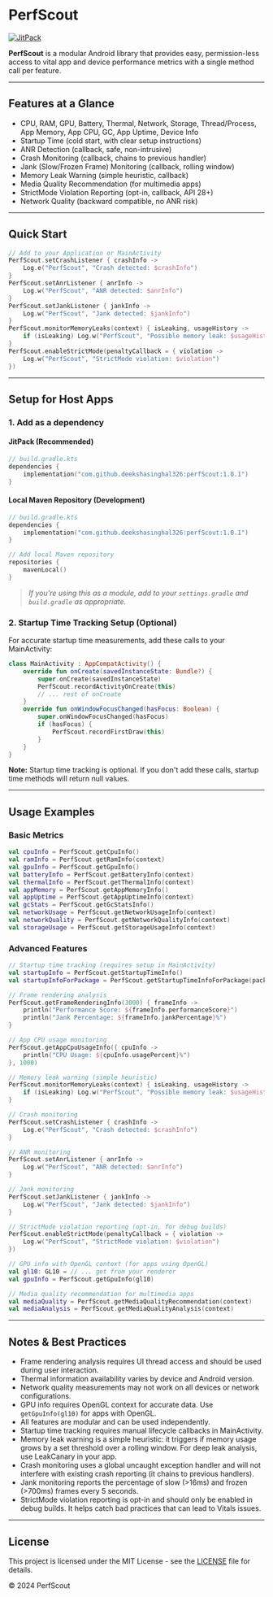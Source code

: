 # PerfScout

[![JitPack](https://jitpack.io/v/deekshasinghal326/perfScout.svg)](https://jitpack.io/#deekshasinghal326/perfScout)

**PerfScout** is a modular Android library that provides easy, permission-less access to vital app and device performance metrics with a single method call per feature.

---

## Features at a Glance

- CPU, RAM, GPU, Battery, Thermal, Network, Storage, Thread/Process, App Memory, App CPU, GC, App Uptime, Device Info
- Startup Time (cold start, with clear setup instructions)
- ANR Detection (callback, safe, non-intrusive)
- Crash Monitoring (callback, chains to previous handler)
- Jank (Slow/Frozen Frame) Monitoring (callback, rolling window)
- Memory Leak Warning (simple heuristic, callback)
- Media Quality Recommendation (for multimedia apps)
- StrictMode Violation Reporting (opt-in, callback, API 28+)
- Network Quality (backward compatible, no ANR risk)

---

## Quick Start

```kotlin
// Add to your Application or MainActivity
PerfScout.setCrashListener { crashInfo ->
    Log.e("PerfScout", "Crash detected: $crashInfo")
}
PerfScout.setAnrListener { anrInfo ->
    Log.w("PerfScout", "ANR detected: $anrInfo")
}
PerfScout.setJankListener { jankInfo ->
    Log.w("PerfScout", "Jank detected: $jankInfo")
}
PerfScout.monitorMemoryLeaks(context) { isLeaking, usageHistory ->
    if (isLeaking) Log.w("PerfScout", "Possible memory leak: $usageHistory")
}
PerfScout.enableStrictMode(penaltyCallback = { violation ->
    Log.w("PerfScout", "StrictMode violation: $violation")
})
```

---

## Setup for Host Apps

### 1. Add as a dependency

#### JitPack (Recommended)
```kotlin
// build.gradle.kts
dependencies {
    implementation("com.github.deekshasinghal326:perfScout:1.0.1")
}
```

#### Local Maven Repository (Development)
```kotlin
// build.gradle.kts
dependencies {
    implementation("com.github.deekshasinghal326:perfScout:1.0.1")
}

// Add local Maven repository
repositories {
    mavenLocal()
}
```

> _If you're using this as a module, add to your `settings.gradle` and `build.gradle` as appropriate._

### 2. Startup Time Tracking Setup (Optional)

For accurate startup time measurements, add these calls to your MainActivity:

```kotlin
class MainActivity : AppCompatActivity() {
    override fun onCreate(savedInstanceState: Bundle?) {
        super.onCreate(savedInstanceState)
        PerfScout.recordActivityOnCreate(this)
        // ... rest of onCreate
    }
    override fun onWindowFocusChanged(hasFocus: Boolean) {
        super.onWindowFocusChanged(hasFocus)
        if (hasFocus) {
            PerfScout.recordFirstDraw(this)
        }
    }
}
```

**Note:** Startup time tracking is optional. If you don't add these calls, startup time methods will return null values.

---

## Usage Examples

### Basic Metrics
```kotlin
val cpuInfo = PerfScout.getCpuInfo()
val ramInfo = PerfScout.getRamInfo(context)
val gpuInfo = PerfScout.getGpuInfo()
val batteryInfo = PerfScout.getBatteryInfo(context)
val thermalInfo = PerfScout.getThermalInfo(context)
val appMemory = PerfScout.getAppMemoryInfo()
val appUptime = PerfScout.getAppUptimeInfo(context)
val gcStats = PerfScout.getGcStatsInfo()
val networkUsage = PerfScout.getNetworkUsageInfo(context)
val networkQuality = PerfScout.getNetworkQualityInfo(context)
val storageUsage = PerfScout.getStorageUsageInfo(context)
```

### Advanced Features
```kotlin
// Startup time tracking (requires setup in MainActivity)
val startupInfo = PerfScout.getStartupTimeInfo()
val startupInfoForPackage = PerfScout.getStartupTimeInfoForPackage(packageName)

// Frame rendering analysis
PerfScout.getFrameRenderingInfo(3000) { frameInfo ->
    println("Performance Score: ${frameInfo.performanceScore}")
    println("Jank Percentage: ${frameInfo.jankPercentage}%")
}

// App CPU usage monitoring
PerfScout.getAppCpuUsageInfo({ cpuInfo ->
    println("CPU Usage: ${cpuInfo.usagePercent}%")
}, 1000)

// Memory leak warning (simple heuristic)
PerfScout.monitorMemoryLeaks(context) { isLeaking, usageHistory ->
    if (isLeaking) Log.w("PerfScout", "Possible memory leak: $usageHistory")
}

// Crash monitoring
PerfScout.setCrashListener { crashInfo ->
    Log.e("PerfScout", "Crash detected: $crashInfo")
}

// ANR monitoring
PerfScout.setAnrListener { anrInfo ->
    Log.w("PerfScout", "ANR detected: $anrInfo")
}

// Jank monitoring
PerfScout.setJankListener { jankInfo ->
    Log.w("PerfScout", "Jank detected: $jankInfo")
}

// StrictMode violation reporting (opt-in, for debug builds)
PerfScout.enableStrictMode(penaltyCallback = { violation ->
    Log.w("PerfScout", "StrictMode violation: $violation")
})

// GPU info with OpenGL context (for apps using OpenGL)
val gl10: GL10 = // ... get from your renderer
val gpuInfo = PerfScout.getGpuInfo(gl10)

// Media quality recommendation for multimedia apps
val mediaQuality = PerfScout.getMediaQualityRecommendation(context)
val mediaAnalysis = PerfScout.getMediaQualityAnalysis(context)
```

---

## Notes & Best Practices

- Frame rendering analysis requires UI thread access and should be used during user interaction.
- Thermal information availability varies by device and Android version.
- Network quality measurements may not work on all devices or network configurations.
- GPU info requires OpenGL context for accurate data. Use `getGpuInfo(gl10)` for apps with OpenGL.
- All features are modular and can be used independently.
- Startup time tracking requires manual lifecycle callbacks in MainActivity.
- Memory leak warning is a simple heuristic: it triggers if memory usage grows by a set threshold over a rolling window. For deep leak analysis, use LeakCanary in your app.
- Crash monitoring uses a global uncaught exception handler and will not interfere with existing crash reporting (it chains to previous handlers).
- Jank monitoring reports the percentage of slow (>16ms) and frozen (>700ms) frames every 5 seconds.
- StrictMode violation reporting is opt-in and should only be enabled in debug builds. It helps catch bad practices that can lead to Vitals issues.

---

## License

This project is licensed under the MIT License - see the [LICENSE](LICENSE) file for details.

© 2024 PerfScout 
